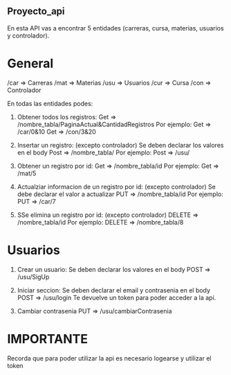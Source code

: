 ## Proyecto_api
En esta API vas a encontrar 5 entidades (carreras, cursa, materias, usuarios y controlador).

# General
/car => Carreras
/mat => Materias
/usu => Usuarios
/cur => Cursa
/con => Controlador

En todas las entidades podes:
1. Obtener todos los registros:
    Get => /nombre_tabla/PaginaActual&CantidadRegistros
    Por ejemplo:
    Get => /car/0&10
    Get => /con/3&20

2. Insertar un registro: (excepto controlador)
Se deben declarar los valores en el body
    Post => /nombre_tabla/
    Por ejemplo:
    Post => /usu/

3. Obtener un registro por id: 
    Get => /nombre_tabla/id
    Por ejemplo:
    Get => /mat/5

4. Actualziar informacion de un registro por id: (excepto controlador)
Se debe declarar el valor a actualizar
    PUT => /nombre_tabla/id
    Por ejemplo:
    PUT => /car/7

5. SSe elimina un registro por id: (excepto controlador)
    DELETE => /nombre_tabla/id
    Por ejemplo:
    DELETE => /nombre_tabla/8

# Usuarios
1. Crear un usuario:
Se deben declarar los valores en el body
    POST => /usu/SigUp

2. Iniciar seccion:
Se deben declarar el email y contrasenia en el body
    POST => /usu/login
Te devuelve un token para poder acceder a la api.

3. Cambiar contrasenia
    PUT => /usu/cambiarContrasenia

# IMPORTANTE
Recorda que para poder utilizar la api es necesario logearse y utilizar el token
